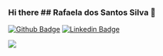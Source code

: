 ### Hi there ## Rafaela dos Santos Silva 👋

<!--
**Rafyy2102/Rafyy2102** is a ✨ _special_ ✨ repository because its `README.md` (this file) appears on your GitHub profile.

Here are some ideas to get you started:

- 🔭 I’m currently working on ...
- 🌱 I’m currently learning ...
- 👯 I’m looking to collaborate on ...
- 🤔 I’m looking for help with ...
- 💬 Ask me about ...
- 📫 How to reach me: ...
- 😄 Pronouns: ...
- ⚡ Fun fact: ...
-->


[![Github Badge](https://img.shields.io/badge/-Github-000?style=flat-square&logo=Github&logoColor=white&link=https://github.com/Rafyy2102)](https://github.com/Rafyy2102) [![Linkedin Badge](https://img.shields.io/badge/-LinkedIn-blue?style=flat-square&logo=Linkedin&logoColor=white&link=https://www.linkedin.com/in/rafaelass0221/)](https://www.linkedin.com/in/rafaelass0221/)


 ![](https://github-readme-stats.vercel.app/api?username=Rafyy2102&show_icons=true&theme=merko)
                                                                     
